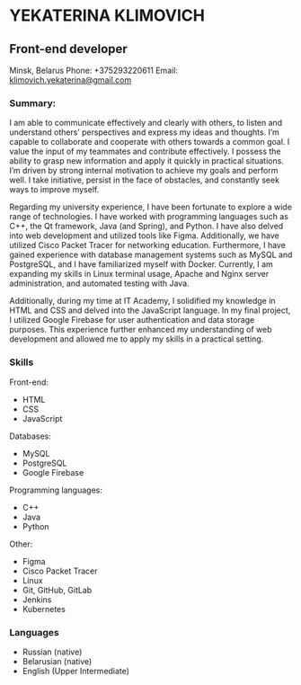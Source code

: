 # YEKATERINA KLIMOVICH
## Front-end developer
Minsk, Belarus
Phone: +375293220611
Email: klimovich.yekaterina@gmail.com
### Summary:
I am able to communicate effectively and clearly with others, 
to listen and understand others’ perspectives and express my ideas and thoughts.
I’m capable to collaborate and cooperate with others towards a common goal. I value the input of my teammates and contribute effectively.
I possess the ability to grasp new information and apply it quickly in practical situations.
I’m driven by strong internal motivation to achieve my goals and perform well. I take initiative, persist in the 
face of obstacles, and constantly seek ways to improve myself.

Regarding my university experience, I have been fortunate to explore a wide range of 
technologies. I have worked with programming languages such as C++, the Qt 
framework, Java (and Spring), and Python. I have also delved into web development and utilized tools 
like Figma. Additionally, we have utilized Cisco Packet Tracer for networking education. 
Furthermore, I have gained experience with database management systems such as 
MySQL and PostgreSQL, and I have familiarized myself with Docker. Currently, I am 
expanding my skills in Linux terminal usage, Apache and Nginx server administration, and 
automated testing with Java.

Additionally, during my time at IT Academy, I solidified my knowledge in HTML and CSS 
and delved into the JavaScript language. In my final project, I utilized Google Firebase for 
user authentication and data storage purposes. This experience further enhanced my 
understanding of web development and allowed me to apply my skills in a practical 
setting.
### Skills 
Front-end:
* HTML
* CSS
* JavaScript

Databases:
* MySQL
* PostgreSQL
* Google Firebase

Programming languages:
* C++
* Java
* Python

Other:
* Figma
* Cisco Packet Tracer
* Linux
* Git, GitHub, GitLab
* Jenkins
* Kubernetes

### Languages 
* Russian (native)
* Belarusian (native)
* English (Upper Intermediate)